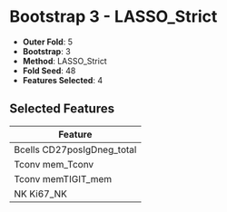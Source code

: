 # Bootstrap 3 - LASSO_Strict

- **Outer Fold**: 5
- **Bootstrap**: 3
- **Method**: LASSO_Strict
- **Fold Seed**: 48
- **Features Selected**: 4

## Selected Features

| Feature |
|---------|
| Bcells CD27posIgDneg_total |
| Tconv mem_Tconv |
| Tconv memTIGIT_mem |
| NK Ki67_NK |
